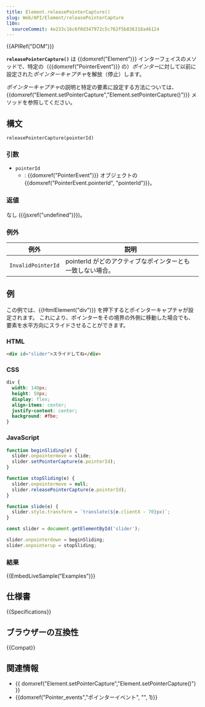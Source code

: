 ```yaml
---
title: Element.releasePointerCapture()
slug: Web/API/Element/releasePointerCapture
l10n:
  sourceCommit: 4e233c16c6f0d347972c5c762f5b836318a46124
---
```


{{APIRef("DOM")}}

**`releasePointerCapture()`** は {{domxref("Element")}} インターフェイスのメソッドで、特定の（{{domxref("PointerEvent")}} の）*ポインター*に対して以前に設定された*ポインターキャプチャ*を解放（停止）します。

*ポインターキャプチャ*の説明と特定の要素に設定する方法については、{{domxref("Element.setPointerCapture","Element.setPointerCapture()")}} メソッドを参照してください。

## 構文

```js-nolint
releasePointerCapture(pointerId)
```

### 引数

- `pointerId`
  - : {{domxref("PointerEvent")}} オブジェクトの {{domxref("PointerEvent.pointerId", "pointerId")}}。

### 返値

なし ({{jsxref("undefined")}})。

### 例外

| 例外               | 説明                                                   |
| ------------------ | ------------------------------------------------------ |
| `InvalidPointerId` | pointerId がどのアクティブなポインターとも一致しない場合。 |

## 例

この例では、{{HtmlElement("div")}} を押下するとポインターキャプチャが設定されます。 これにより、ポインターをその境界の外側に移動した場合でも、要素を水平方向にスライドさせることができます。

### HTML

```html
<div id="slider">スライドしてね</div>
```

### CSS

```css
div {
  width: 140px;
  height: 50px;
  display: flex;
  align-items: center;
  justify-content: center;
  background: #fbe;
}
```

### JavaScript

```js
function beginSliding(e) {
  slider.onpointermove = slide;
  slider.setPointerCapture(e.pointerId);
}

function stopSliding(e) {
  slider.onpointermove = null;
  slider.releasePointerCapture(e.pointerId);
}

function slide(e) {
  slider.style.transform = `translate(${e.clientX - 70}px)`;
}

const slider = document.getElementById('slider');

slider.onpointerdown = beginSliding;
slider.onpointerup = stopSliding;
```

### 結果

{{EmbedLiveSample("Examples")}}

## 仕様書

{{Specifications}}

## ブラウザーの互換性

{{Compat}}

## 関連情報

- {{ domxref("Element.setPointerCapture","Element.setPointerCapture()") }}
- {{domxref("Pointer_events","ポインターイベント", "", 1)}}
